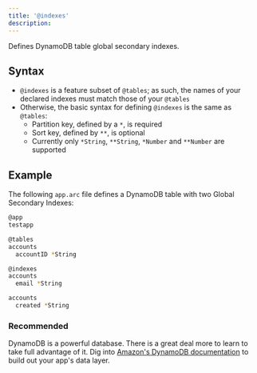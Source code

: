 ```yaml
---
title: '@indexes'
description: 
---
```


Defines DynamoDB table global secondary indexes.

## Syntax

- `@indexes` is a feature subset of `@tables`; as such, the names of your declared indexes must match those of your `@tables`
- Otherwise, the basic syntax for defining `@indexes` is the same as `@tables`:
  - Partition key, defined by a `*`, is required
  - Sort key, defined by `**`, is optional
  - Currently only `*String`, `**String`, `*Number` and `**Number` are supported

## Example

The following `app.arc` file defines a DynamoDB table with two Global Secondary Indexes:

```bash
@app
testapp

@tables
accounts
  accountID *String

@indexes
accounts
  email *String

accounts
  created *String
```

### Recommended

DynamoDB is a powerful database. There is a great deal more to learn to take full advantage of it. Dig into [Amazon's DynamoDB documentation](https://aws.amazon.com/documentation/dynamodb/) to build out your app's data layer.
